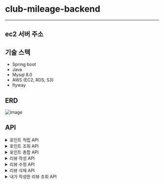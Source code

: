 # club-mileage-backend

----------------
## ec2 서버 주소

## 기술 스택
- Spring boot
- Java
- Mysql 8.0
- AWS (EC2, RDS, S3)
- flyway

## ERD  
![image](https://user-images.githubusercontent.com/78741410/178092157-a89628a4-88fc-41cd-8980-5930c7bbc93f.png)

## API
<details>
<summary>포인트 적립 API</summary>
<div markdown="1">    

``` json
POST /events
{
        "type": String,
        "action": String,
        "reviewId": String,
        "content": String,
        "attachedPhotoIds": [String],
        "placeId": String,
        "userId": String
}
```
리뷰 등록 시

``` json
{
    "id": "a8593965-4bac-4004-a65a-6d11bb58c33c",
    "dateTime": "2022-07-09T10:29:12.482+00:00",
    "status": 200,
    "message": "포인트 적립 성공",
    "list": {
        "action": "ADD",
        "point": 2
    }
}
```


리뷰 수정 시
	
``` json
{
    "id": "ce61f2bf-0419-4a8e-877a-6abfafef39de",
    "dateTime": "2022-07-09T10:32:04.709+00:00",
    "status": 200,
    "message": "포인트 적립 성공",
    "list": {
        "action": "MOD",
        "point": 1
    }
}
```
	
리뷰 삭제 시

![image](https://user-images.githubusercontent.com/78741410/178100962-31346e5c-2767-4db6-b891-064c9956bf57.png)



</div>
</details>


<details>
<summary>포인트 조회 API</summary>
<div markdown="1">    

``` json
GET /events
{
        "userId": String
}
```

``` json
{
    "id": "ac5f36b5-58e9-4f12-9f74-062830432cc1",
    "dateTime": "2022-07-09T09:36:17.605+00:00",
    "status": 200,
    "message": "포인트 조회 성공",
    "list": {
        "pointTotal": 2,
        "historyList": [
            {
                "createdAt": "2022-07-09T09:29:59.631+00:00",
                "targetId": "66162bcb-f4ca-4588-b7d6-c8f1412da1e4",
                "eventType": "REVIEW",
                "actionType": "ADD",
                "point": 2
            },
            {
                "createdAt": "2022-07-09T09:31:02.946+00:00",
                "targetId": "66162bcb-f4ca-4588-b7d6-c8f1412da1e4",
                "eventType": "REVIEW",
                "actionType": "MOD",
                "point": 1
            },
            {
                "createdAt": "2022-07-09T09:34:19.378+00:00",
                "targetId": "66162bcb-f4ca-4588-b7d6-c8f1412da1e4",
                "eventType": "REVIEW",
                "actionType": "MOD",
                "point": -1
            }
        ]
    }
}
```

</div>
</details>

<details>
<summary>포인트 총합 API</summary>
<div markdown="1">    

``` json
GET /point/total
{
   "userId": String
}
```
![image](https://user-images.githubusercontent.com/78741410/178099448-52496fa3-8bad-47c0-8d63-a6d998679370.png)


</div>
</details>

<details>
<summary>리뷰 작성 API</summary>
<div markdown="1">    

``` json
POST /review
{
  "file" : MultipartFile
	"requestDto" :{
                  "placeId": String,
                  "userId": String,
                  "content" : String
  }
}
```

``` json
{
    "id": "14c43c04-d050-4bd2-86f5-f120468038db",
    "dateTime": "2022-07-09T10:27:54.677+00:00",
    "status": 200,
    "message": "리뷰 등록 성공",
    "list": {
        "type": "REVIEW",
        "action": "ADD",
        "reviewId": "30e908a7-0f1a-438c-8723-8f03fe7356e0",
        "content": "리뷰내용",
        "attachedPhotoIds": [],
        "placeId": "4c8f1f79-f28d-45ff-8f8f-ad0bb38520c3",
        "userId": "f123e027-bdc3-4bf2-8ec3-f781cf8d2628"
    }
}
```

</div>
</details>

<details>
<summary>리뷰 수정 API</summary>
<div markdown="1">    

``` json
post /review/update
{
  "file" : MultipartFile
	"requestDto" :{
                  "placeId": String,
                  "userId": String,
                  "content" : String
  }
}
```

``` json
	
{
    "id": "94f75ce4-c844-4c5e-b241-337cca983cf5",
    "dateTime": "2022-07-09T10:31:03.642+00:00",
    "status": 200,
    "message": "리뷰 수정 성공",
    "list": {
        "type": "REVIEW",
        "action": "MOD",
        "reviewId": "30e908a7-0f1a-438c-8723-8f03fe7356e0",
        "content": "리뷰내용",
        "attachedPhotoIds": [
            "https://triplebucket.s3.ap-northeast-2.amazonaws.com/review/1da0a34f-8396-44c2-8384-1cdc10adf315test.png"
        ],
        "placeId": "4c8f1f79-f28d-45ff-8f8f-ad0bb38520c3",
        "userId": "f123e027-bdc3-4bf2-8ec3-f781cf8d2628"
    }
}
```

</div>
</details>

<details>
<summary>리뷰 삭제 API</summary>
<div markdown="1">    

``` json
DELETE /review/{userId}/{reviewId}

```
![image](https://user-images.githubusercontent.com/78741410/178097478-18cfcdfe-cd60-4f08-ae71-9daef2c642b6.png)
</div>
</details>

<details>
<summary>내가 작성한 리뷰 조회 API</summary>
<div markdown="1">    

``` json
GET /review
{
 "userId": String
}
```
![image](https://user-images.githubusercontent.com/78741410/178092576-23549427-3e3d-486e-b113-d52f0dfb2dee.png)

</div>
</details>

